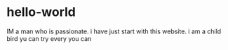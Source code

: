 # hello-world
IM a man who is passionate.
i have just start with this website. i am a child bird
yu can try every you can

